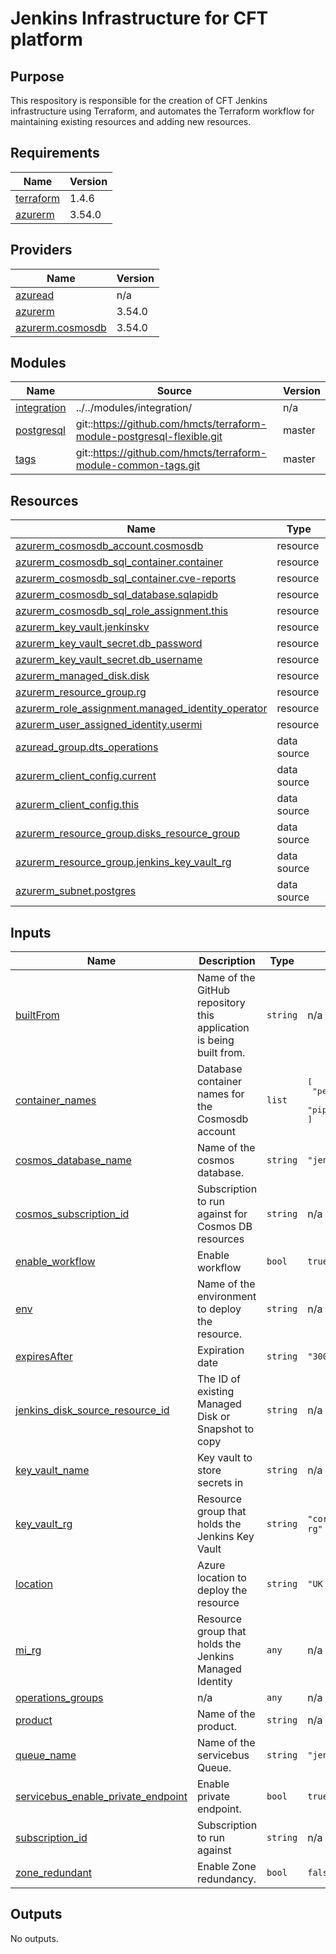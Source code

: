 # Jenkins Infrastructure for CFT platform

## Purpose
This respository is responsible for the creation of CFT Jenkins infrastructure using Terraform, and automates the Terraform workflow for maintaining existing resources and adding new resources.

<!-- BEGIN_TF_DOCS -->
## Requirements

| Name | Version |
|------|---------|
| <a name="requirement_terraform"></a> [terraform](#requirement\_terraform) | 1.4.6 |
| <a name="requirement_azurerm"></a> [azurerm](#requirement\_azurerm) | 3.54.0 |

## Providers

| Name | Version |
|------|---------|
| <a name="provider_azuread"></a> [azuread](#provider\_azuread) | n/a |
| <a name="provider_azurerm"></a> [azurerm](#provider\_azurerm) | 3.54.0 |
| <a name="provider_azurerm.cosmosdb"></a> [azurerm.cosmosdb](#provider\_azurerm.cosmosdb) | 3.54.0 |

## Modules

| Name | Source | Version |
|------|--------|---------|
| <a name="module_integration"></a> [integration](#module\_integration) | ../../modules/integration/ | n/a |
| <a name="module_postgresql"></a> [postgresql](#module\_postgresql) | git::https://github.com/hmcts/terraform-module-postgresql-flexible.git | master |
| <a name="module_tags"></a> [tags](#module\_tags) | git::https://github.com/hmcts/terraform-module-common-tags.git | master |

## Resources

| Name | Type |
|------|------|
| [azurerm_cosmosdb_account.cosmosdb](https://registry.terraform.io/providers/hashicorp/azurerm/3.54.0/docs/resources/cosmosdb_account) | resource |
| [azurerm_cosmosdb_sql_container.container](https://registry.terraform.io/providers/hashicorp/azurerm/3.54.0/docs/resources/cosmosdb_sql_container) | resource |
| [azurerm_cosmosdb_sql_container.cve-reports](https://registry.terraform.io/providers/hashicorp/azurerm/3.54.0/docs/resources/cosmosdb_sql_container) | resource |
| [azurerm_cosmosdb_sql_database.sqlapidb](https://registry.terraform.io/providers/hashicorp/azurerm/3.54.0/docs/resources/cosmosdb_sql_database) | resource |
| [azurerm_cosmosdb_sql_role_assignment.this](https://registry.terraform.io/providers/hashicorp/azurerm/3.54.0/docs/resources/cosmosdb_sql_role_assignment) | resource |
| [azurerm_key_vault.jenkinskv](https://registry.terraform.io/providers/hashicorp/azurerm/3.54.0/docs/resources/key_vault) | resource |
| [azurerm_key_vault_secret.db_password](https://registry.terraform.io/providers/hashicorp/azurerm/3.54.0/docs/resources/key_vault_secret) | resource |
| [azurerm_key_vault_secret.db_username](https://registry.terraform.io/providers/hashicorp/azurerm/3.54.0/docs/resources/key_vault_secret) | resource |
| [azurerm_managed_disk.disk](https://registry.terraform.io/providers/hashicorp/azurerm/3.54.0/docs/resources/managed_disk) | resource |
| [azurerm_resource_group.rg](https://registry.terraform.io/providers/hashicorp/azurerm/3.54.0/docs/resources/resource_group) | resource |
| [azurerm_role_assignment.managed_identity_operator](https://registry.terraform.io/providers/hashicorp/azurerm/3.54.0/docs/resources/role_assignment) | resource |
| [azurerm_user_assigned_identity.usermi](https://registry.terraform.io/providers/hashicorp/azurerm/3.54.0/docs/resources/user_assigned_identity) | resource |
| [azuread_group.dts_operations](https://registry.terraform.io/providers/hashicorp/azuread/latest/docs/data-sources/group) | data source |
| [azurerm_client_config.current](https://registry.terraform.io/providers/hashicorp/azurerm/3.54.0/docs/data-sources/client_config) | data source |
| [azurerm_client_config.this](https://registry.terraform.io/providers/hashicorp/azurerm/3.54.0/docs/data-sources/client_config) | data source |
| [azurerm_resource_group.disks_resource_group](https://registry.terraform.io/providers/hashicorp/azurerm/3.54.0/docs/data-sources/resource_group) | data source |
| [azurerm_resource_group.jenkins_key_vault_rg](https://registry.terraform.io/providers/hashicorp/azurerm/3.54.0/docs/data-sources/resource_group) | data source |
| [azurerm_subnet.postgres](https://registry.terraform.io/providers/hashicorp/azurerm/3.54.0/docs/data-sources/subnet) | data source |

## Inputs

| Name | Description | Type | Default | Required |
|------|-------------|------|---------|:--------:|
| <a name="input_builtFrom"></a> [builtFrom](#input\_builtFrom) | Name of the GitHub repository this application is being built from. | `string` | n/a | yes |
| <a name="input_container_names"></a> [container\_names](#input\_container\_names) | Database container names for the Cosmosdb account | `list` | <pre>[<br>  "performance-metrics",<br>  "pipeline-metrics"<br>]</pre> | no |
| <a name="input_cosmos_database_name"></a> [cosmos\_database\_name](#input\_cosmos\_database\_name) | Name of the cosmos database. | `string` | `"jenkins"` | no |
| <a name="input_cosmos_subscription_id"></a> [cosmos\_subscription\_id](#input\_cosmos\_subscription\_id) | Subscription to run against for Cosmos DB resources | `string` | n/a | yes |
| <a name="input_enable_workflow"></a> [enable\_workflow](#input\_enable\_workflow) | Enable workflow | `bool` | `true` | no |
| <a name="input_env"></a> [env](#input\_env) | Name of the environment to deploy the resource. | `string` | n/a | yes |
| <a name="input_expiresAfter"></a> [expiresAfter](#input\_expiresAfter) | Expiration date | `string` | `"3000-01-01"` | no |
| <a name="input_jenkins_disk_source_resource_id"></a> [jenkins\_disk\_source\_resource\_id](#input\_jenkins\_disk\_source\_resource\_id) | The ID of existing Managed Disk or Snapshot to copy | `string` | n/a | yes |
| <a name="input_key_vault_name"></a> [key\_vault\_name](#input\_key\_vault\_name) | Key vault to store secrets in | `string` | n/a | yes |
| <a name="input_key_vault_rg"></a> [key\_vault\_rg](#input\_key\_vault\_rg) | Resource group that holds the Jenkins Key Vault | `string` | `"core-infra-intsvc-rg"` | no |
| <a name="input_location"></a> [location](#input\_location) | Azure location to deploy the resource | `string` | `"UK South"` | no |
| <a name="input_mi_rg"></a> [mi\_rg](#input\_mi\_rg) | Resource group that holds the Jenkins Managed Identity | `any` | n/a | yes |
| <a name="input_operations_groups"></a> [operations\_groups](#input\_operations\_groups) | n/a | `any` | n/a | yes |
| <a name="input_product"></a> [product](#input\_product) | Name of the product. | `string` | n/a | yes |
| <a name="input_queue_name"></a> [queue\_name](#input\_queue\_name) | Name of the servicebus Queue. | `string` | `"jenkins"` | no |
| <a name="input_servicebus_enable_private_endpoint"></a> [servicebus\_enable\_private\_endpoint](#input\_servicebus\_enable\_private\_endpoint) | Enable private endpoint. | `bool` | `true` | no |
| <a name="input_subscription_id"></a> [subscription\_id](#input\_subscription\_id) | Subscription to run against | `string` | n/a | yes |
| <a name="input_zone_redundant"></a> [zone\_redundant](#input\_zone\_redundant) | Enable Zone redundancy. | `bool` | `false` | no |

## Outputs

No outputs.
<!-- END_TF_DOCS -->